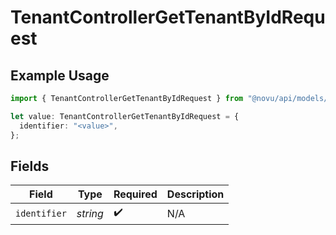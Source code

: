 # TenantControllerGetTenantByIdRequest

## Example Usage

```typescript
import { TenantControllerGetTenantByIdRequest } from "@novu/api/models/operations";

let value: TenantControllerGetTenantByIdRequest = {
  identifier: "<value>",
};
```

## Fields

| Field              | Type               | Required           | Description        |
| ------------------ | ------------------ | ------------------ | ------------------ |
| `identifier`       | *string*           | :heavy_check_mark: | N/A                |